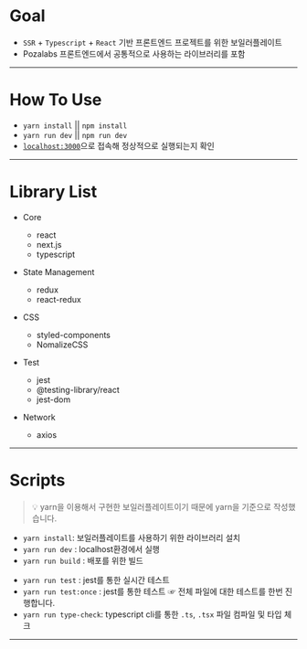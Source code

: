 # Goal
* `SSR` + `Typescript` + `React` 기반 프론트엔드 프로젝트를 위한 보일러플레이트
* Pozalabs 프론트엔드에서 공통적으로 사용하는 라이브러리를 포함
--- 

# How To Use
* `yarn install` || `npm install`
* `yarn run dev` || `npm run dev`
* [`localhost:3000`](http://localhost:3000/)으로 접속해 정상적으로 실행되는지 확인
---

# Library List
- Core
  - react 
  - next.js
  - typescript

- State Management
  - redux
  - react-redux

- CSS
  - styled-components
  - NomalizeCSS

- Test
  - jest
  - @testing-library/react
  - jest-dom

- Network
  - axios
---

# Scripts
> 💡 yarn을 이용해서 구현한 보일러플레이트이기 때문에 yarn을 기준으로 작성했습니다.

- `yarn install`: 보일러플레이트를 사용하기 위한 라이브러리 설치
- `yarn run dev` : localhost환경에서 실행
- `yarn run build` : 배포를 위한 빌드
<!-- - `yarn run start:staging`: staging서버를 통한 배포 -->
- `yarn run test` : jest를 통한 실시간 테스트
- `yarn run test:once` : jest를 통한 테스트 ☞ 전체 파일에 대한 테스트를 한번 진행합니다.
- `yarn run type-check`: typescript cli를 통한 `.ts`, `.tsx` 파일 컴파일 및 타입 체크
--- 
